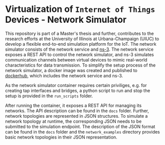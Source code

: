 # Virtualization of ``Internet of Things`` Devices - Network Simulator

This repository is part of a Master's thesis and further, contributes to the research efforts at the University of Illinois at Urbana-Champaign (UIUC) to develop a flexible end-to-end simulation platform for the IoT. The network simulator consists of the network service and [ns-3](https://www.nsnam.org/). The network service exposes a REST API to control the network simulator, and ns-3 simulates communication channels between virtual devices to mimic real-world characteristics for data transmission. To simplify the setup process of the network simulator, a docker image was created and published to [dockerhub](https://hub.docker.com/repository/docker/mle110/ns), which includes the network service and ns-3. 

As the network simulator container requires certain priviliges, e.g. for creating tap interfaces and bridges, a python script to run and stop the setup is provided in the `run_scripts` folder. 

After running the container, it exposes a REST API for managing its networks. The API description can be found in the `docs` folder. Further, network topologies are represented in JSON structures. To simulate a network topology at runtime, the corresponding JSON needs to be submitted to the simulation endpoint. The description of the JSON format can be found in the `docs` folder and the `network_examples` directory provides basic network topologies in their JSON representation.

